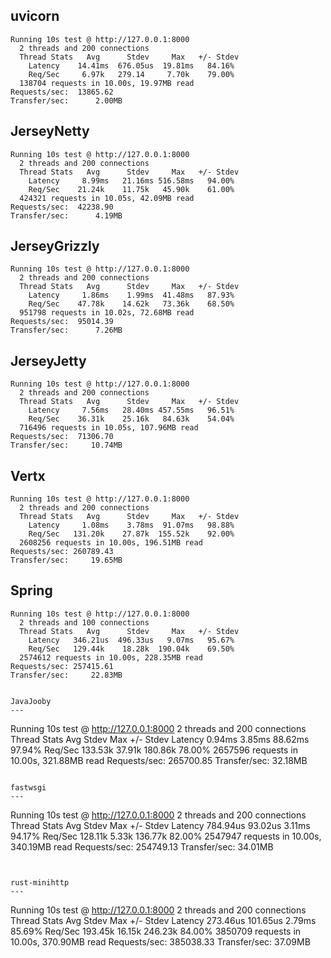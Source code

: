 uvicorn
---

```
Running 10s test @ http://127.0.0.1:8000
  2 threads and 200 connections
  Thread Stats   Avg      Stdev     Max   +/- Stdev
    Latency    14.41ms  676.05us  19.81ms   84.16%
    Req/Sec     6.97k   279.14     7.70k    79.00%
  138704 requests in 10.00s, 19.97MB read
Requests/sec:  13865.62
Transfer/sec:      2.00MB
```

JerseyNetty
---

```
Running 10s test @ http://127.0.0.1:8000
  2 threads and 200 connections
  Thread Stats   Avg      Stdev     Max   +/- Stdev
    Latency     8.99ms   21.16ms 516.58ms   94.00%
    Req/Sec    21.24k    11.75k   45.90k    61.00%
  424321 requests in 10.05s, 42.09MB read
Requests/sec:  42238.90
Transfer/sec:      4.19MB
```

JerseyGrizzly
---

```
Running 10s test @ http://127.0.0.1:8000
  2 threads and 200 connections
  Thread Stats   Avg      Stdev     Max   +/- Stdev
    Latency     1.86ms    1.99ms  41.48ms   87.93%
    Req/Sec    47.78k    14.62k   73.36k    68.50%
  951798 requests in 10.02s, 72.68MB read
Requests/sec:  95014.39
Transfer/sec:      7.26MB
```

JerseyJetty
---

```
Running 10s test @ http://127.0.0.1:8000
  2 threads and 200 connections
  Thread Stats   Avg      Stdev     Max   +/- Stdev
    Latency     7.56ms   28.40ms 457.55ms   96.51%
    Req/Sec    36.31k    25.16k   84.63k    54.04%
  716496 requests in 10.05s, 107.96MB read
Requests/sec:  71306.70
Transfer/sec:     10.74MB
```

Vertx
---

```
Running 10s test @ http://127.0.0.1:8000
  2 threads and 200 connections
  Thread Stats   Avg      Stdev     Max   +/- Stdev
    Latency     1.08ms    3.78ms  91.07ms   98.88%
    Req/Sec   131.20k    27.87k  155.52k    92.00%
  2608256 requests in 10.00s, 196.51MB read
Requests/sec: 260789.43
Transfer/sec:     19.65MB
```

Spring
---

```
Running 10s test @ http://127.0.0.1:8000
  2 threads and 100 connections
  Thread Stats   Avg      Stdev     Max   +/- Stdev
    Latency   346.21us  496.33us   9.07ms   95.67%
    Req/Sec   129.44k    18.28k  190.04k    69.50%
  2574612 requests in 10.00s, 228.35MB read
Requests/sec: 257415.61
Transfer/sec:     22.83MB


JavaJooby
---

```
Running 10s test @ http://127.0.0.1:8000
  2 threads and 200 connections
  Thread Stats   Avg      Stdev     Max   +/- Stdev
    Latency     0.94ms    3.85ms  88.62ms   97.94%
    Req/Sec   133.53k    37.91k  180.86k    78.00%
  2657596 requests in 10.00s, 321.88MB read
Requests/sec: 265700.85
Transfer/sec:     32.18MB
```

fastwsgi
---

```
Running 10s test @ http://127.0.0.1:8000
  2 threads and 200 connections
  Thread Stats   Avg      Stdev     Max   +/- Stdev
    Latency   784.94us   93.02us   3.11ms   94.17%
    Req/Sec   128.11k     5.33k  136.77k    82.00%
  2547947 requests in 10.00s, 340.19MB read
Requests/sec: 254749.13
Transfer/sec:     34.01MB
```


rust-minihttp
---

```
Running 10s test @ http://127.0.0.1:8000
  2 threads and 200 connections
  Thread Stats   Avg      Stdev     Max   +/- Stdev
    Latency   273.46us  101.65us   2.79ms   85.69%
    Req/Sec   193.45k    16.15k  246.23k    84.00%
  3850709 requests in 10.00s, 370.90MB read
Requests/sec: 385038.33
Transfer/sec:     37.09MB
```
